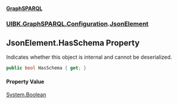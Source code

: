 #### [GraphSPARQL](./index.md 'index')
### [UIBK.GraphSPARQL.Configuration](./UIBK-GraphSPARQL-Configuration.md 'UIBK.GraphSPARQL.Configuration').[JsonElement](./UIBK-GraphSPARQL-Configuration-JsonElement.md 'UIBK.GraphSPARQL.Configuration.JsonElement')
## JsonElement.HasSchema Property
Indicates whether this object is internal and cannot be deserialized.  
```csharp
public bool HasSchema { get; }
```
#### Property Value
[System.Boolean](https://docs.microsoft.com/en-us/dotnet/api/System.Boolean 'System.Boolean')  

